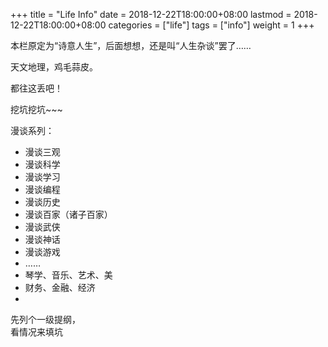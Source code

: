 +++
title = "Life Info"
date = 2018-12-22T18:00:00+08:00
lastmod = 2018-12-22T18:00:00+08:00
categories = ["life"]
tags = ["info"]
weight = 1
+++

本栏原定为“诗意人生”，后面想想，还是叫“人生杂谈”罢了……

天文地理，鸡毛蒜皮。

都往这丢吧！

挖坑挖坑~~~

漫谈系列：

+ 漫谈三观
+ 漫谈科学
+ 漫谈学习
+ 漫谈编程
+ 漫谈历史
+ 漫谈百家（诸子百家）
+ 漫谈武侠
+ 漫谈神话
+ 漫谈游戏
+ ……
+ 琴学、音乐、艺术、美
+ 财务、金融、经济
+ 

先列个一级提纲，    
看情况来填坑